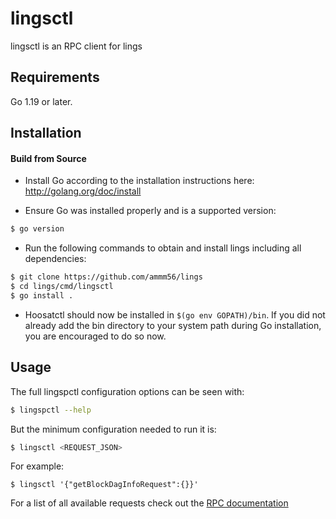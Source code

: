 # lingsctl

lingsctl is an RPC client for lings

## Requirements

Go 1.19 or later.

## Installation

#### Build from Source

- Install Go according to the installation instructions here:
  http://golang.org/doc/install

- Ensure Go was installed properly and is a supported version:

```bash
$ go version
```

- Run the following commands to obtain and install lings including all dependencies:

```bash
$ git clone https://github.com/ammm56/lings
$ cd lings/cmd/lingsctl
$ go install .
```

- Hoosatctl should now be installed in `$(go env GOPATH)/bin`. If you did not already add the bin directory to your
  system path during Go installation, you are encouraged to do so now.

## Usage

The full lingspctl configuration options can be seen with:

```bash
$ lingspctl --help
```

But the minimum configuration needed to run it is:

```bash
$ lingsctl <REQUEST_JSON>
```

For example:

```
$ lingsctl '{"getBlockDagInfoRequest":{}}'
```

For a list of all available requests check out the [RPC documentation](infrastructure/network/netadapter/server/grpcserver/protowire/rpc.md)